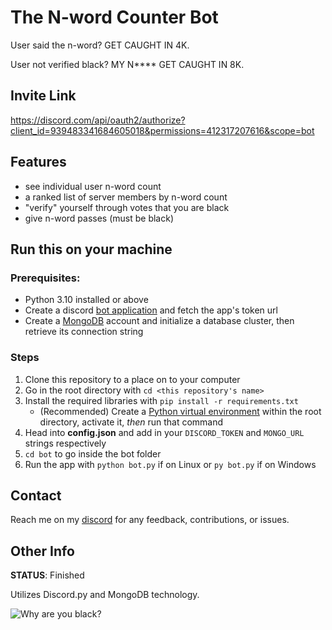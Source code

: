 # The N-word Counter Bot

User said the n-word? GET CAUGHT IN 4K.

User not verified black? MY N**** GET CAUGHT IN 8K.

## Invite Link
https://discord.com/api/oauth2/authorize?client_id=939483341684605018&permissions=412317207616&scope=bot

## Features
- see individual user n-word count
- a ranked list of server members by n-word count
- "verify" yourself through votes that you are black
- give n-word passes (must be black)

## Run this on your machine
### Prerequisites:
- Python 3.10 installed or above
- Create a discord [bot application](https://discord.com/developers/docs/intro)
and fetch the app's token url
- Create a [MongoDB](https://www.mongodb.com/) account and initialize a database cluster,
then retrieve its connection string
### Steps
1. Clone this repository to a place on to your computer
2. Go in the root directory with `cd <this repository's name>`
3. Install the required libraries with `pip install -r requirements.txt`
    - (Recommended) Create a [Python virtual environment](https://docs.python-guide.org/dev/virtualenvs/)
    within the root directory, activate it, _then_ run that command
4. Head into **config.json** and add in your `DISCORD_TOKEN` and `MONGO_URL` strings respectively
5. `cd bot` to go inside the bot folder
6. Run the app with `python bot.py` if on Linux or `py bot.py` if on Windows

## Contact
Reach me on my [discord](https://discordapp.com/users/354783154126716938/) for any feedback,
contributions, or issues.

## Other Info
**STATUS**: Finished

Utilizes Discord.py and MongoDB technology.

![Why are you black?](https://i.ytimg.com/vi/mA5C08RWBzs/maxresdefault.jpg)

